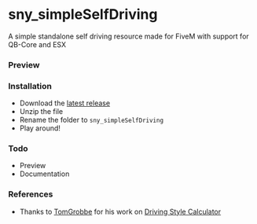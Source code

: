 # sny_simpleSelfDriving
 A simple standalone self driving resource made for FiveM with support for QB-Core and ESX
 
### Preview

### Installation
- Download the [latest release](https://github.com/sandy6078/sny_simpleSelfDriving/releases)
- Unzip the file
- Rename the folder to `sny_simpleSelfDriving`
- Play around!

### Todo
- Preview
- Documentation

### References
- Thanks to [TomGrobbe](https://github.com/TomGrobbe) for his work on [Driving Style Calculator](https://vespura.com/fivem/drivingstyle/)
